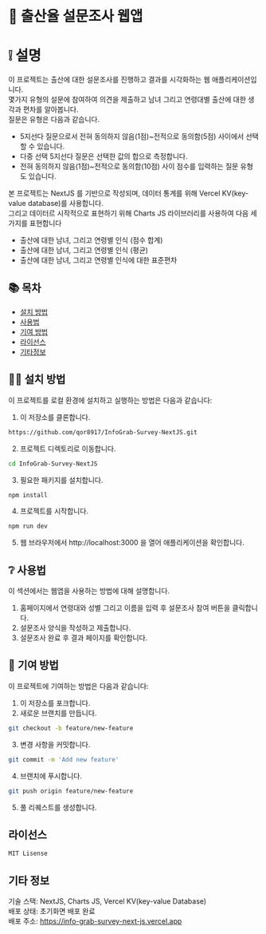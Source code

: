 # 🐣 출산율 설문조사 웹앱

# ❕ 설명
이 프로젝트는 출산에 대한 설문조사를 진행하고 결과를 시각화하는 웹 애플리케이션입니다.   
몇가지 유형의 설문에 참여하여 의견을 제출하고 남녀 그리고 연령대별 출산에 대한 생각과 편차를 알아봅니다.   
질문은 유형은 다음과 같습니다.

- 5지선다 질문으로서 전혀 동의하지 않음(1점)~전적으로 동의함(5점) 사이에서 선택할 수 있습니다.
- 다중 선택 5지선다 질문은 선택한 값의 합으로 측정합니다.
- 전혀 동의하지 않음(1점)~전적으로 동의함(10점) 사이 점수를 입력하는 질문 유형도 있습니다.

본 프로젝트는 NextJS 를 기반으로 작성되며, 데이터 통계를 위해 Vercel KV(key-value database)를 사용합니다.  
그리고 데이터르 시작적으로 표현하기 위해 Charts JS 라이브러리를 사용하여 다음 세가지를 표현합니다

- 출산에 대한 남녀, 그리고 연령별 인식 (점수 합계)
- 출산에 대한 남녀, 그리고 연령별 인식 (평균)
- 출산에 대한 남녀, 그리고 연령별 인식에 대한 표준편차

## 📚 목차
- [설치 방법](#-설치-방법)
- [사용법](#-사용법)
- [기여 방법](#-기여-방법)
- [라이선스](#라이선스)
- [기타정보](#기타-정보)

## 🧑‍💻 설치 방법
이 프로젝트를 로컬 환경에 설치하고 실행하는 방법은 다음과 같습니다:

1. 이 저장소를 클론합니다.
```sh
https://github.com/qor8917/InfoGrab-Survey-NextJS.git
```
2. 프로젝트 디렉토리로 이동합니다.
```sh
cd InfoGrab-Survey-NextJS
```
3. 필요한 패키지를 설치합니다.
```sh
npm install
```
4. 프로젝트를 시작합니다.
```sh
npm run dev
```
5. 웹 브라우저에서 http://localhost:3000 을 열어 애플리케이션을 확인합니다.

## ❔ 사용법
이 섹션에서는 웹앱을 사용하는 방법에 대해 설명합니다.

1. 홈페이지에서 연령대와 성별 그리고 이름을 입력 후 설문조사 참여 버튼을 클릭합니다.
2. 설문조사 양식을 작성하고 제출합니다.
3. 설문조사 완료 후 결과 페이지를 확인합니다.  

## 👫 기여 방법
이 프로젝트에 기여하는 방법은 다음과 같습니다:

1. 이 저장소를 포크합니다.
2. 새로운 브랜치를 만듭니다.
```sh
git checkout -b feature/new-feature
```
3. 변경 사항을 커밋합니다.
```sh
git commit -m 'Add new feature'
```
4. 브랜치에 푸시합니다.
```sh
git push origin feature/new-feature
```
5. 풀 리퀘스트를 생성합니다.

## 라이선스
```sh
MIT Lisense
```

## 기타 정보
기술 스택: NextJS, Charts JS, Vercel KV(key-value Database)  
배포 상태: 초기화면 배포 완료  
배포 주소: https://info-grab-survey-next-js.vercel.app     

